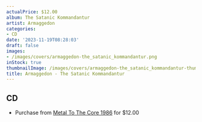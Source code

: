 ```yaml
---
actualPrice: $12.00
album: The Satanic Kommandantur
artist: Armaggedon
categories:
- CD
date: '2023-11-19T08:28:03'
draft: false
images:
- /images/covers/armaggedon-the_satanic_kommandantur.png
inStock: true
thumbnailImage: /images/covers/armaggedon-the_satanic_kommandantur-thumb.png
title: Armaggedon - The Satanic Kommandantur
---
```


## CD
* Purchase from [Metal To The Core 1986](https://metaltothecore1986.com/shop/armaggedon-the-satanic-kommandantur-cd/) for $12.00
